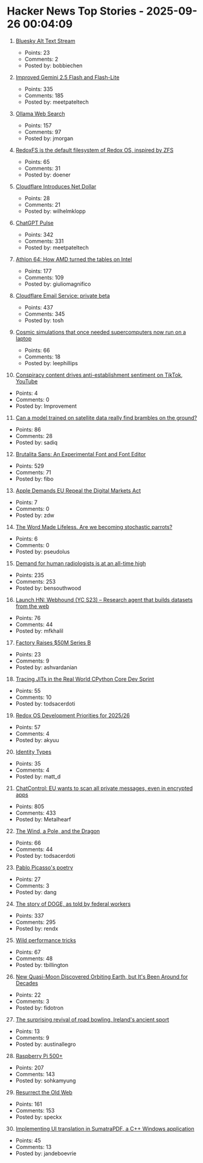 # Hacker News Top Stories - 2025-09-26 00:04:09

1. [Bluesky Alt Text Stream](https://bobbiec.github.io/bluesky-alt-text.html)
   - Points: 23
   - Comments: 2
   - Posted by: bobbiechen

2. [Improved Gemini 2.5 Flash and Flash-Lite](https://developers.googleblog.com/en/continuing-to-bring-you-our-latest-models-with-an-improved-gemini-2-5-flash-and-flash-lite-release/)
   - Points: 335
   - Comments: 185
   - Posted by: meetpateltech

3. [Ollama Web Search](https://ollama.com/blog/web-search)
   - Points: 157
   - Comments: 97
   - Posted by: jmorgan

4. [RedoxFS is the default filesystem of Redox OS, inspired by ZFS](https://doc.redox-os.org/book/redoxfs.html)
   - Points: 65
   - Comments: 31
   - Posted by: doener

5. [Cloudflare Introduces Net Dollar](https://www.cloudflare.com/press/press-releases/2025/cloudflare-introduces-net-dollar-to-support-a-new-business-model-for-the-ai-driven-internet/)
   - Points: 28
   - Comments: 21
   - Posted by: wilhelmklopp

6. [ChatGPT Pulse](https://openai.com/index/introducing-chatgpt-pulse/)
   - Points: 342
   - Comments: 331
   - Posted by: meetpateltech

7. [Athlon 64: How AMD turned the tables on Intel](https://dfarq.homeip.net/athlon-64-how-amd-turned-the-tables-on-intel/)
   - Points: 177
   - Comments: 109
   - Posted by: giuliomagnifico

8. [Cloudflare Email Service: private beta](https://blog.cloudflare.com/email-service/)
   - Points: 437
   - Comments: 345
   - Posted by: tosh

9. [Cosmic simulations that once needed supercomputers now run on a laptop](https://www.sciencedaily.com/releases/2025/09/250918225001.htm)
   - Points: 66
   - Comments: 18
   - Posted by: leephillips

10. [Conspiracy content drives anti-establishment sentiment on TikTok, YouTube](https://news.umich.edu/conspiracy-content-drives-anti-establishment-sentiment-on-tiktok-youtube/)
   - Points: 4
   - Comments: 0
   - Posted by: Improvement

11. [Can a model trained on satellite data really find brambles on the ground?](https://toao.com/blog/can-we-really-see-brambles-from-space)
   - Points: 86
   - Comments: 28
   - Posted by: sadiq

12. [Brutalita Sans: An Experimental Font and Font Editor](https://brutalita.com/)
   - Points: 529
   - Comments: 71
   - Posted by: fibo

13. [Apple Demands EU Repeal the Digital Markets Act](https://arstechnica.com/tech-policy/2025/09/apple-demands-eu-repeal-the-digital-markets-act/)
   - Points: 7
   - Comments: 0
   - Posted by: zdw

14. [The Word Made Lifeless. Are we becoming stochastic parrots?](https://hedgehogreview.com/issues/lessons-of-babel/articles/the-word-made-lifeless)
   - Points: 6
   - Comments: 0
   - Posted by: pseudolus

15. [Demand for human radiologists is at an all-time high](https://www.worksinprogress.news/p/why-ai-isnt-replacing-radiologists)
   - Points: 235
   - Comments: 253
   - Posted by: bensouthwood

16. [Launch HN: Webhound (YC S23) – Research agent that builds datasets from the web](undefined)
   - Points: 76
   - Comments: 44
   - Posted by: mfkhalil

17. [Factory Raises $50M Series B](https://factory.ai/news/series-b)
   - Points: 23
   - Comments: 9
   - Posted by: ashvardanian

18. [Tracing JITs in the Real World CPython Core Dev Sprint](https://antocuni.eu/2025/09/24/tracing-jits-in-the-real-world--cpython-core-dev-sprint/)
   - Points: 55
   - Comments: 10
   - Posted by: todsacerdoti

19. [Redox OS Development Priorities for 2025/26](https://www.redox-os.org/news/development-priorities-2025-09/)
   - Points: 57
   - Comments: 4
   - Posted by: akyuu

20. [Identity Types](https://bartoszmilewski.com/2025/09/22/identity-types/)
   - Points: 35
   - Comments: 4
   - Posted by: matt_d

21. [ChatControl: EU wants to scan all private messages, even in encrypted apps](https://metalhearf.fr/posts/chatcontrol-wants-your-private-messages/)
   - Points: 805
   - Comments: 433
   - Posted by: Metalhearf

22. [The Wind, a Pole, and the Dragon](https://entropicthoughts.com/the-wind-a-pole-and-the-dragon)
   - Points: 66
   - Comments: 44
   - Posted by: todsacerdoti

23. [Pablo Picasso's poetry](https://news.artnet.com/art-world/art-bites-picasso-poetry-2669332)
   - Points: 27
   - Comments: 3
   - Posted by: dang

24. [The story of DOGE, as told by federal workers](https://www.wired.com/story/oral-history-doge-federal-workers/)
   - Points: 337
   - Comments: 295
   - Posted by: rendx

25. [Wild performance tricks](https://davidlattimore.github.io/posts/2025/09/02/rustforge-wild-performance-tricks.html)
   - Points: 67
   - Comments: 48
   - Posted by: tbillington

26. [New Quasi-Moon Discovered Orbiting Earth, but It's Been Around for Decades](https://explorersweb.com/new-quasi-moon-discovered-orbiting-earth-but-its-been-around-for-decades/)
   - Points: 22
   - Comments: 3
   - Posted by: fidotron

27. [The surprising revival of road bowling, Ireland's ancient sport](https://www.rte.ie/brainstorm/2025/0709/1522577-road-bowling-ireland-sport-heritage-tradition-cork-armagh-tiktok-instagram/)
   - Points: 13
   - Comments: 9
   - Posted by: austinallegro

28. [Raspberry Pi 500+](https://www.raspberrypi.com/news/the-ultimate-all-in-one-pc-raspberry-pi-500-plus-on-sale-now-at-200/)
   - Points: 207
   - Comments: 143
   - Posted by: sohkamyung

29. [Resurrect the Old Web](https://stevedylandev.bearblog.dev/resurrect-the-old-web/)
   - Points: 161
   - Comments: 153
   - Posted by: speckx

30. [Implementing UI translation in SumatraPDF, a C++ Windows application](https://blog.kowalczyk.info/a-vn0v/implementing-ui-translation-in-sumatrapdf-a-c-windows-application.html)
   - Points: 45
   - Comments: 13
   - Posted by: jandeboevrie

